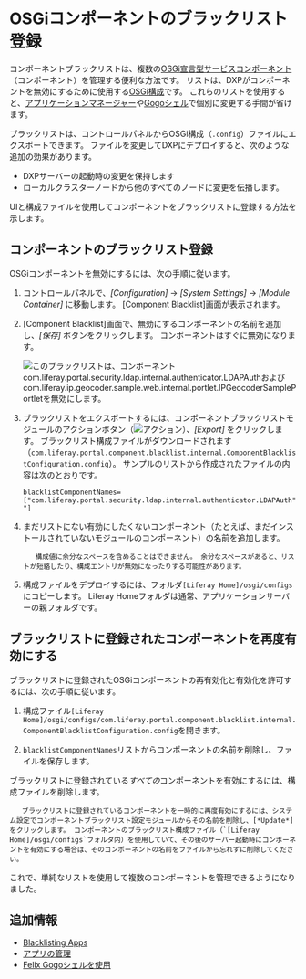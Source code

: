 # OSGiコンポーネントのブラックリスト登録

コンポーネントブラックリストは、複数の[OSGi宣言型サービスコンポーネント](https://help.liferay.com/hc/en-us/articles/360028846452-Declarative-Services)（コンポーネント）を管理する便利な方法です。 リストは、DXPがコンポーネントを無効にするために使用する[OSGi構成](https://help.liferay.com/hc/en-us/articles/360029131591-System-Settings#exporting-and-importing-configurations)です。 これらのリストを使用すると、[アプリケーションマネージャー](./using-the-app-manager.md)や[Gogoシェル](https://help.liferay.com/hc/en-us/articles/360029070351-Using-the-Felix-Gogo-Shell)で個別に変更する手間が省けます。

ブラックリストは、コントロールパネルからOSGi構成（`.config`）ファイルにエクスポートできます。 ファイルを変更してDXPにデプロイすると、次のような追加の効果があります。

  - DXPサーバーの起動時の変更を保持します
  - ローカルクラスターノードから他のすべてのノードに変更を伝播します。

UIと構成ファイルを使用してコンポーネントをブラックリストに登録する方法を示します。

## コンポーネントのブラックリスト登録

OSGiコンポーネントを無効にするには、次の手順に従います。

1.  コントロールパネルで、*[Configuration]* → *[System Settings]* → *[Module Container]* に移動します。 [Component Blacklist]画面が表示されます。

2.  [Component Blacklist]画面で、無効にするコンポーネントの名前を追加し、*[保存]* ボタンをクリックします。 コンポーネントはすぐに無効になります。

    ![このブラックリストは、コンポーネントcom.liferay.portal.security.ldap.internal.authenticator.LDAPAuthおよびcom.liferay.ip.geocoder.sample.web.internal.portlet.IPGeocoderSamplePortletを無効にします。](./blacklisting-osgi-components/images/01.png)

3.  ブラックリストをエクスポートするには、コンポーネントブラックリストモジュールのアクションボタン（![アクション](./blacklisting-osgi-components/images/02.png)）、*[Export]* をクリックします。 ブラックリスト構成ファイルがダウンロードされます（`com.liferay.portal.component.blacklist.internal.ComponentBlacklistConfiguration.config`）。 サンプルのリストから作成されたファイルの内容は次のとおりです。

    ``` properties
    blacklistComponentNames=["com.liferay.portal.security.ldap.internal.authenticator.LDAPAuth","com.liferay.ip.geocoder.sample.web.internal.portlet.IPGeocoderSamplePortlet "]
    ```

4.  まだリストにない有効にしたくないコンポーネント（たとえば、まだインストールされていないモジュールのコンポーネント）の名前を追加します。

    ``` important::
       構成値に余分なスペースを含めることはできません。 余分なスペースがあると、リストが短絡したり、構成エントリが無効になったりする可能性があります。
    ```

5.  構成ファイルをデプロイするには、フォルダ`[Liferay Home]/osgi/configs`にコピーします。 Liferay Homeフォルダは通常、アプリケーションサーバーの親フォルダです。

## ブラックリストに登録されたコンポーネントを再度有効にする

ブラックリストに登録されたOSGiコンポーネントの再有効化と有効化を許可するには、次の手順に従います。

1.  構成ファイル`[Liferay Home]/osgi/configs/com.liferay.portal.component.blacklist.internal.ComponentBlacklistConfiguration.config`を開きます。

2.  `blacklistComponentNames`リストからコンポーネントの名前を削除し、ファイルを保存します。

ブラックリストに登録されている*すべての*コンポーネントを有効にするには、構成ファイルを削除します。

``` note::
   ブラックリストに登録されているコンポーネントを一時的に再度有効にするには、システム設定でコンポーネントブラックリスト設定モジュールからその名前を削除し、[*Update*]をクリックします。 コンポーネントのブラックリスト構成ファイル（`[Liferay Home]/osgi/configs`フォルダ内）を使用していて、その後のサーバー起動時にコンポーネントを有効にする場合は、そのコンポーネントの名前をファイルから忘れずに削除してください。
```

これで、単純なリストを使用して複数のコンポーネントを管理できるようになりました。

## 追加情報

  - [Blacklisting Apps](./blacklisting-apps.md)
  - [アプリの管理](./using-the-app-manager.md)
  - [Felix Gogoシェルを使用](https://help.liferay.com/hc/en-us/articles/360029070351-Using-the-Felix-Gogo-Shell)
